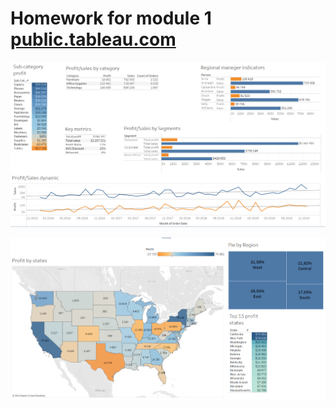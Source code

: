 # Homework for module 1 [public.tableau.com](https://public.tableau.com/app/profile/.48972542/vizzes)
![cover](https://github.com/MartynovychSerhii/DataLearn/blob/main/Superstore_dashboard_1.png)

![cover](https://github.com/MartynovychSerhii/DataLearn/blob/main/Superstore_dashboard_2.png)

